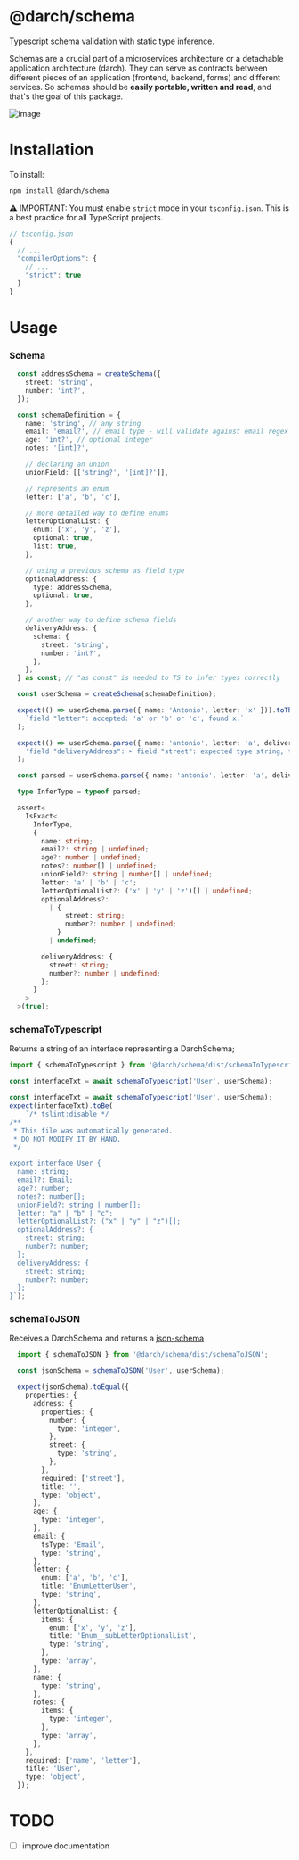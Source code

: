 # @darch/schema
Typescript schema validation with static type inference.

Schemas are a crucial part of a microservices architecture or a detachable application architecture (darch). 
They can serve as contracts between different pieces of an application (frontend, backend, forms) and different services.
So schemas should be **easily portable, written and read**, and that's the goal of this package.

![image](https://user-images.githubusercontent.com/6221799/151898179-2774489b-8905-4fdb-9575-023de9f3e19a.png)

# Installation

To install:

```sh
npm install @darch/schema
```

⚠️ IMPORTANT: You must enable `strict` mode in your `tsconfig.json`. This is a best practice for all TypeScript projects.

```ts
// tsconfig.json
{
  // ...
  "compilerOptions": {
    // ...
    "strict": true
  }
}
```

# Usage

### Schema
```ts
  const addressSchema = createSchema({
    street: 'string',
    number: 'int?',
  });

  const schemaDefinition = {
    name: 'string', // any string
    email: 'email?', // email type - will validate against email regex
    age: 'int?', // optional integer
    notes: '[int]?',

    // declaring an union
    unionField: [['string?', '[int]?']],

    // represents an enum
    letter: ['a', 'b', 'c'],

    // more detailed way to define enums
    letterOptionalList: {
      enum: ['x', 'y', 'z'],
      optional: true,
      list: true,
    },

    // using a previous schema as field type
    optionalAddress: {
      type: addressSchema,
      optional: true,
    },

    // another way to define schema fields
    deliveryAddress: {
      schema: {
        street: 'string',
        number: 'int?',
      },
    },
  } as const; // "as const" is needed to TS to infer types correctly

  const userSchema = createSchema(schemaDefinition);

  expect(() => userSchema.parse({ name: 'Antonio', letter: 'x' })).toThrow(
    `field "letter": accepted: 'a' or 'b' or 'c', found x.`
  );

  expect(() => userSchema.parse({ name: 'antonio', letter: 'a', deliveryAddress: {} })).toThrow(
    'field "deliveryAddress": ➤ field "street": expected type string, found undefined.'
  );

  const parsed = userSchema.parse({ name: 'antonio', letter: 'a', deliveryAddress: { street: 'alameda' } });

  type InferType = typeof parsed;

  assert<
    IsExact<
      InferType,
      {
        name: string;
        email?: string | undefined;
        age?: number | undefined;
        notes?: number[] | undefined;
        unionField?: string | number[] | undefined;
        letter: 'a' | 'b' | 'c';
        letterOptionalList?: ('x' | 'y' | 'z')[] | undefined;
        optionalAddress?:
          | {
              street: string;
              number?: number | undefined;
            }
          | undefined;

        deliveryAddress: {
          street: string;
          number?: number | undefined;
        };
      }
    >
  >(true);
```

### schemaToTypescript
Returns a string of an interface representing a DarchSchema;
``` ts
import { schemaToTypescript } from '@darch/schema/dist/schemaToTypescript';

const interfaceTxt = await schemaToTypescript('User', userSchema);

const interfaceTxt = await schemaToTypescript('User', userSchema);
expect(interfaceTxt).toBe(
    `/* tslint:disable */
/**
 * This file was automatically generated.
 * DO NOT MODIFY IT BY HAND.
 */

export interface User {
  name: string;
  email?: Email;
  age?: number;
  notes?: number[];
  unionField?: string | number[];
  letter: "a" | "b" | "c";
  letterOptionalList?: ("x" | "y" | "z")[];
  optionalAddress?: {
    street: string;
    number?: number;
  };
  deliveryAddress: {
    street: string;
    number?: number;
  };
}`);
```

### schemaToJSON
Receives a DarchSchema and returns a [json-schema](https://json-schema.org/)

``` ts
  import { schemaToJSON } from '@darch/schema/dist/schemaToJSON';

  const jsonSchema = schemaToJSON('User', userSchema);

  expect(jsonSchema).toEqual({
    properties: {
      address: {
        properties: {
          number: {
            type: 'integer',
          },
          street: {
            type: 'string',
          },
        },
        required: ['street'],
        title: '',
        type: 'object',
      },
      age: {
        type: 'integer',
      },
      email: {
        tsType: 'Email',
        type: 'string',
      },
      letter: {
        enum: ['a', 'b', 'c'],
        title: 'EnumLetterUser',
        type: 'string',
      },
      letterOptionalList: {
        items: {
          enum: ['x', 'y', 'z'],
          title: 'Enum__subLetterOptionalList',
          type: 'string',
        },
        type: 'array',
      },
      name: {
        type: 'string',
      },
      notes: {
        items: {
          type: 'integer',
        },
        type: 'array',
      },
    },
    required: ['name', 'letter'],
    title: 'User',
    type: 'object',
  });
```

# TODO
- [ ] improve documentation
